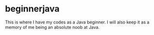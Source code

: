 # beginnerjava

This is where I have my codes as a Java beginner. I will also keep it as a memory of me being an absolute noob at Java.
